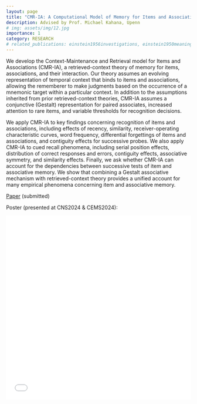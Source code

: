 ```yaml
---
layout: page
title: "CMR-IA: A Computational Model of Memory for Items and Associations"  
description: Advised by Prof. Michael Kahana, Upenn
# img: assets/img/12.jpg
importance: 1
category: RESEARCH
# related_publications: einstein1956investigations, einstein1950meaning
---
```


We develop the Context-Maintenance and Retrieval model for Items and Associations (CMR-IA), a retrieved-context theory of memory for items, associations, and their interaction.  Our theory assumes an evolving representation of temporal context that binds to items and associations, allowing the rememberer to make judgments based on the occurrence of a mnemonic target within a particular context. In addition to the assumptions inherited from prior retrieved-context theories, CMR-IA assumes a conjunctive (Gestalt) representation for paired associates, increased attention to rare items, and variable thresholds for recognition decisions.  

We apply CMR-IA to key findings concerning recognition of items and associations, including effects of recency, similarity, receiver-operating characteristic curves, word frequency, differential forgettings of items and associations, and contiguity effects for successive probes. We also apply CMR-IA to cued recall phenomena, including serial position effects, distribution of correct responses and errors, contiguity effects, associative symmetry, and similarity effects. Finally, we ask whether CMR-IA can account for the dependencies between successive tests of item and associative memory.  We show that combining a Gestalt associative mechanism with retrieved-context theory provides a unified account for many empirical phenomena concerning item and associative memory.  

[Paper](https://osf.io/preprints/psyarxiv/xm8v6_v1) (submitted)

Poster (presented at CNS2024 & CEMS2024):

<div class="row">
    <div class="col-sm mt-3 mt-md-0">
        <iframe src="{{ '/assets/pdf/beige_CMRIA_poster.pdf' | relative_url }}" width="100%" height="500px" style="border: none;"></iframe>
    </div>
</div>